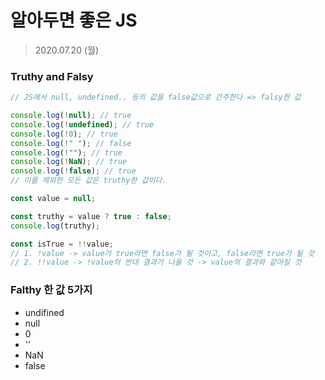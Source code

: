 # 알아두면 좋은 JS

> 2020.07.20 (월)

### Truthy and Falsy

```javascript
// JS에서 null, undefined.. 등의 값을 false값으로 간주한다 => falsy한 값

console.log(!null); // true
console.log(!undefined); // true
console.log(!0); // true
console.log(!" "); // false
console.log(!""); // true
console.log(!NaN); // true
console.log(!false); // true
// 이를 제외한 모든 값은 truthy한 값이다.
```



```javascript
const value = null;

const truthy = value ? true : false;
console.log(truthy);

const isTrue = !!value;
// 1. !value -> value가 true라면 false가 될 것이고, false라면 true가 될 것
// 2. !!value -> !value의 반대 결과가 나올 것 -> value의 결과와 같아질 것

```



### Falthy 한 값 5가지

- undifined
- null
- 0
- ''
- NaN
- false